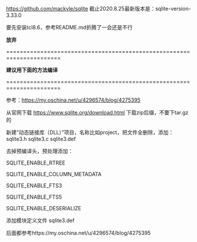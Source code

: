 https://github.com/mackyle/sqlite    截止2020.8.25最新版本是：sqlite-version-3.33.0

要先安装tcl8.6，参考README.md折腾了一会还是不行

**放弃**



======================================================================

**建议用下面的方法编译**

======================================================================

参考：https://my.oschina.net/u/4296574/blog/4275395

从官网下载 https://www.sqlite.org/download.html  下载zip后缀，不要下tar.gz的

新建“动态链接库（DLL）”项目，名称比如project，把文件全删除，添加：sqlite3.h sqlite3.c sqlite3.def



去掉预编译头，预处理添加：

SQLITE_ENABLE_RTREE

SQLITE_ENABLE_COLUMN_METADATA

SQLITE_ENABLE_FTS3

SQLITE_ENABLE_FTS5

SQLITE_ENABLE_DESERIALIZE

添加模块定义文件 sqlite3.def



后面都参考https://my.oschina.net/u/4296574/blog/4275395


